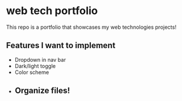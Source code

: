 # web tech portfolio
This repo is a portfolio that showcases my web technologies projects!
## Features I want to implement
- Dropdown in nav bar
- Dark/light toggle
- Color scheme
- ## Organize files!